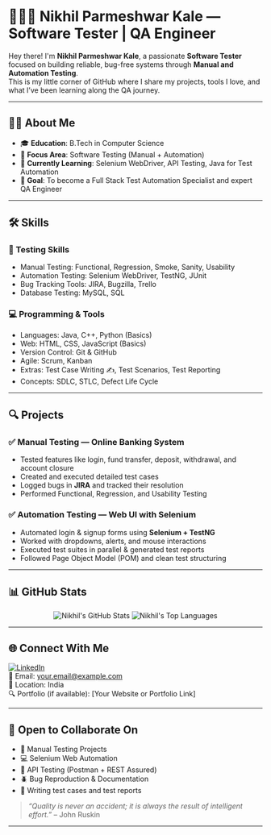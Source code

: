 # 👨‍💻✨ Nikhil Parmeshwar Kale — Software Tester | QA Engineer

Hey there! I'm **Nikhil Parmeshwar Kale**, a passionate **Software Tester** focused on building reliable, bug-free systems through **Manual and Automation Testing**.  
This is my little corner of GitHub where I share my projects, tools I love, and what I’ve been learning along the QA journey.

---

## 🧑‍💼 About Me

- 🎓 **Education**: B.Tech in Computer Science  
- 🎯 **Focus Area**: Software Testing (Manual + Automation)  
- 🚀 **Currently Learning**: Selenium WebDriver, API Testing, Java for Test Automation  
- 🧠 **Goal**: To become a Full Stack Test Automation Specialist and expert QA Engineer  

---

## 🛠️ Skills

### 🧪 Testing Skills
- Manual Testing: Functional, Regression, Smoke, Sanity, Usability  
- Automation Testing: Selenium WebDriver, TestNG, JUnit  
- Bug Tracking Tools: JIRA, Bugzilla, Trello  
- Database Testing: MySQL, SQL  

### 💻 Programming & Tools
- Languages: Java, C++, Python (Basics)  
- Web: HTML, CSS, JavaScript (Basics)  
- Version Control: Git & GitHub  
- Agile: Scrum, Kanban  
- Extras: Test Case Writing ✍️, Test Scenarios, Test Reporting  
- Concepts: SDLC, STLC, Defect Life Cycle  

---

## 🔍 Projects

### ✅ Manual Testing — Online Banking System
- Tested features like login, fund transfer, deposit, withdrawal, and account closure  
- Created and executed detailed test cases  
- Logged bugs in **JIRA** and tracked their resolution  
- Performed Functional, Regression, and Usability Testing  

### ✅ Automation Testing — Web UI with Selenium
- Automated login & signup forms using **Selenium + TestNG**  
- Worked with dropdowns, alerts, and mouse interactions  
- Executed test suites in parallel & generated test reports  
- Followed Page Object Model (POM) and clean test structuring  

---

## 📊 GitHub Stats

<p align="center">
  <img src="https://github-readme-stats.vercel.app/api?username=NikhilYourGitHubUsername&show_icons=true&theme=radical" alt="Nikhil's GitHub Stats" />
  <img src="https://github-readme-stats.vercel.app/api/top-langs/?username=NikhilYourGitHubUsername&layout=compact&theme=radical" alt="Nikhil's Top Languages" />
</p>

---

## 🌐 Connect With Me

[![LinkedIn](https://img.shields.io/badge/LinkedIn-blue?style=flat&logo=linkedin)](https://linkedin.com/in/YourLinkedInProfile)  
📧 Email: your.email@example.com  
📍 Location: India  
🔍 Portfolio (if available): [Your Website or Portfolio Link]

---

## 🤝 Open to Collaborate On

- 📌 Manual Testing Projects  
- 💻 Selenium Web Automation  
- 🔗 API Testing (Postman + REST Assured)  
- 🪲 Bug Reproduction & Documentation  
- 📄 Writing test cases and test reports  

> _“Quality is never an accident; it is always the result of intelligent effort.”_ – John Ruskin

---

